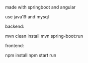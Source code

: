 made with springboot and angular 

use java19 and mysql 

backend:

mvn clean install
mvn spring-boot:run


frontend:

npm install
npm start run
